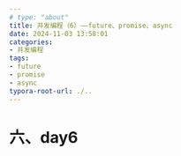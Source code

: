 ```yaml
---
# type: "about"
title: 并发编程（6）——future、promise、async
date: 2024-11-03 13:58:01
categories:
- 并发编程
tags: 
- future
- promise
- async
typora-root-url: ./.. 
---
```




# 六、day6

